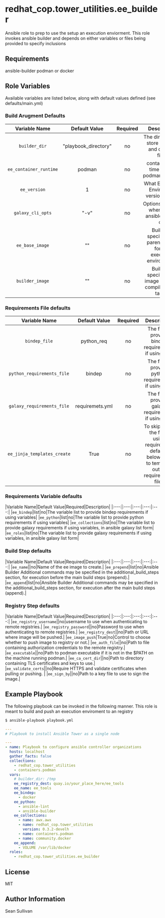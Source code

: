 # redhat_cop.tower_utilities.ee_builder

Ansible role to prep to use the setup an execution enviorment. This role invokes ansible builder and depends on either variables or files being provided to specify inclusions

## Requirements

ansible-builder
podman or docker

## Role Variables

Available variables are listed below, along with default values defined (see defaults/main.yml)

### Build Arugment Defaults
|Variable Name|Default Value|Required|Description|Example|
|:---:|:---:|:---:|:---:|:---:|
|`builder_dir`|"playbook_directory"|no|The directory to store all build and context files|'/tmp'|
|`ee_container_runtime`|podman|no|container run time to use podman/docker.|podman|
|`ee_version`|1|no|What Execution Enviroment version to use||
|`galaxy_cli_opts`|"-v"|no|Options to apply when using ansible galaxy cli.||
|`ee_base_image`|""|no|Build arg specifies the parent image for the execution environment.||
|`builder_image`|""|no|Build arg specifies the image used for compiling type tasks.||

### Requirements File defaults
|Variable Name|Default Value|Required|Description|Example|
|:---:|:---:|:---:|:---:|:---:|
|`bindep_file`|python_req|no|The file to provide bindep requirements if using files|'/tmp'|
|`python_requirements_file`|bindep|no|The file to provide python requirements if using files|podman|
|`galaxy_requirements_file`|requiremets.yml|no|The file to provide galaxy requirements if using files||
|`ee_jinja_templates_create`|True|no|To skip using the files, using requirement defaults below, and to template out all requirements files||

### Requirements Variable defaults
|Variable Name|Default Value|Required|Description|
|:---:|:---:|:---:|:---:|:---:|
|`ee_bindep`|list|no|The variable list to provide bindep requirements if using variables|
|`ee_python`|list|no|The variable list to provide python requirements if using variables|
|`ee_collections`|list|no|The variable list to provide galaxy requirements if using variables, in ansible galaxy list form|
|`ee_roles`|list|no|The variable list to provide galaxy requirements if using variables, in ansible galaxy list form|

### Build Step defaults
|Variable Name|Default Value|Required|Description|
|:---:|:---:|:---:|:---:|:---:|
|`ee_name`||no|Name of the ee image to create.|
|`ee_prepend`|list|no|Ansible Builder Additional commands may be specified in the additional_build_steps section, for execution before the main build steps (prepend).|
|`ee_append`|list|no|Ansible Builder Additional commands may be specified in the additional_build_steps section, for execution after the main build steps (append).|

### Registry Step defaults
|Variable Name|Default Value|Required|Description|
|:---:|:---:|:---:|:---:|:---:|
|`ee_registry_username`||no|username to use when authenticating to remote registries.|
|`ee_registry_password`||no|Password to use when authenticating to remote registries.|
|`ee_registry_dest`||no|Path or URL where image will be pushed.|
|`ee_image_push`|True|no|Control to choose whether to push image to registry or not.|
|`ee_auth_file`||no|Path to file containing authorization credentials to the remote registry.|
|`ee_executable`||no|Path to podman executable if it is not in the $PATH on the machine running podman.|
|`ee_ca_cert_dir`||no|Path to directory containing TLS certificates and keys to use.|
|`ee_validate_certs`||no|Require HTTPS and validate certificates when pulling or pushing. |
|`ee_sign_by`||no|Path to a key file to use to sign the image.|

## Example Playbook

The following playbook can be invoked in the following manner. This role is meant to build and push an execution enviroment to an registry

```sh
$ ansible-playbook playbook.yml
```

```yaml
---
# Playbook to install Ansible Tower as a single node

---
- name: Playbook to configure ansible controller organizations
  hosts: localhost
  gather_facts: false
  collections:
    - redhat_cop.tower_utilities
    - containers.podman
  vars:
    # builder_dir: /tmp
    ee_registry_dest: quay.io/your_place_here/ee_tools
    ee_name: ee_tools 
    ee_bindep:
      - docker
    ee_python:
      - ansible-lint
      - ansible-builder
    ee_collections:
      - name: awx.awx
      - name: redhat_cop.tower_utilities
        version: 0.3.2-develh
      - name: containers.podman
      - name: community.docker
    ee_append:
      - VOLUME /var/lib/docker
  roles:
    - redhat_cop.tower_utilities.ee_builder
```

## License

MIT

## Author Information

Sean Sullivan